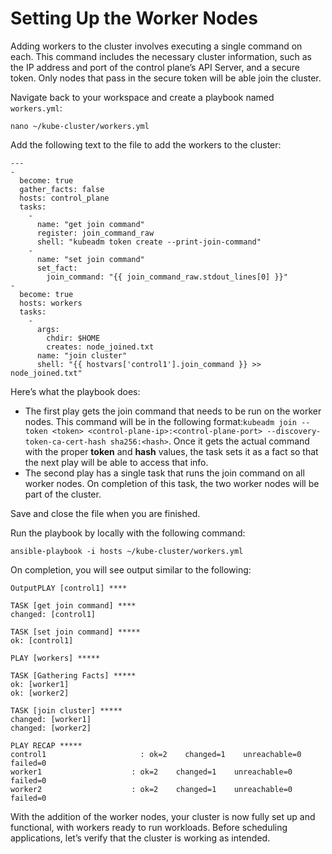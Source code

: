 # Setting Up the Worker Nodes

Adding workers to the cluster involves executing a single command on each. This command includes the necessary cluster information, such as the IP address and port of the control plane’s API Server, and a secure token. Only nodes that pass in the secure token will be able join the cluster.

Navigate back to your workspace and create a playbook named `workers.yml`:

```
nano ~/kube-cluster/workers.yml
```

Add the following text to the file to add the workers to the cluster:

```
--- 
- 
  become: true
  gather_facts: false
  hosts: control_plane
  tasks: 
    - 
      name: "get join command"
      register: join_command_raw
      shell: "kubeadm token create --print-join-command"
    - 
      name: "set join command"
      set_fact: 
        join_command: "{{ join_command_raw.stdout_lines[0] }}"
- 
  become: true
  hosts: workers
  tasks: 
    - 
      args: 
        chdir: $HOME
        creates: node_joined.txt
      name: "join cluster"
      shell: "{{ hostvars['control1'].join_command }} >> node_joined.txt"

```

Here’s what the playbook does:

* The first play gets the join command that needs to be run on the worker nodes. This command will be in the following format:`kubeadm join --token <token> <control-plane-ip>:<control-plane-port> --discovery-token-ca-cert-hash sha256:<hash>`. Once it gets the actual command with the proper **token** and **hash** values, the task sets it as a fact so that the next play will be able to access that info.
* The second play has a single task that runs the join command on all worker nodes. On completion of this task, the two worker nodes will be part of the cluster.

Save and close the file when you are finished.

Run the playbook by locally with the following command:

```
ansible-playbook -i hosts ~/kube-cluster/workers.yml
```

On completion, you will see output similar to the following:

```
OutputPLAY [control1] ****

TASK [get join command] ****
changed: [control1]

TASK [set join command] *****
ok: [control1]

PLAY [workers] *****

TASK [Gathering Facts] *****
ok: [worker1]
ok: [worker2]

TASK [join cluster] *****
changed: [worker1]
changed: [worker2]

PLAY RECAP *****
control1                     : ok=2    changed=1    unreachable=0    failed=0   
worker1                    : ok=2    changed=1    unreachable=0    failed=0  
worker2                    : ok=2    changed=1    unreachable=0    failed=0  
```

With the addition of the worker nodes, your cluster is now fully set up and functional, with workers ready to run workloads. Before scheduling applications, let’s verify that the cluster is working as intended.
